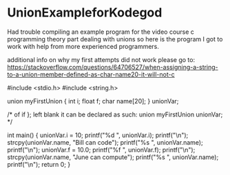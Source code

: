 # UnionExampleforKodegod

Had trouble compiling an example program for the video course c programming theory part dealing with unions so here is the program I got to work with help from more experienced programmers.

additional info on why my first attempts did not work please go to:
https://stackoverflow.com/questions/64706527/when-assigning-a-string-to-a-union-member-defined-as-char-name20-it-will-not-c

#include <stdio.h>
#include <string.h>

union myFirstUnion {
    int i;
    float f;
    char name[20];
} unionVar;   

/* of if }; left blank it can be declared as such: 
union myFirstUnion unionVar; 
*/


int main() {
    unionVar.i = 10;
    printf("%d ", unionVar.i);
    printf("\n");
    strcpy(unionVar.name, "Bill can code");
    printf("%s ", unionVar.name);
    printf("\n");
    unionVar.f = 10.0;
    printf("%f ", unionVar.f);
    printf("\n");
    strcpy(unionVar.name, "June can compute");
    printf("%s ", unionVar.name);
    printf("\n");
    return 0;
}
